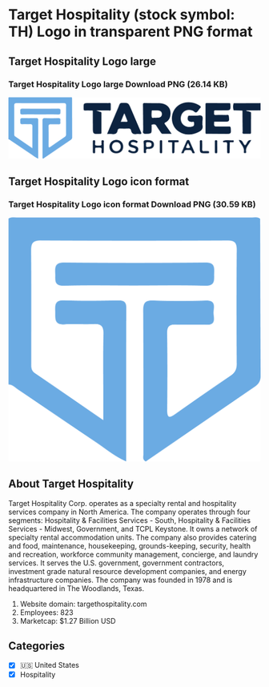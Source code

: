 # Target Hospitality (stock symbol: TH) Logo in transparent PNG format

## Target Hospitality Logo large

### Target Hospitality Logo large Download PNG (26.14 KB)

![Target Hospitality Logo large Download PNG (26.14 KB)](/img/orig/TH_BIG-1e4e33bc.png)

## Target Hospitality Logo icon format

### Target Hospitality Logo icon format Download PNG (30.59 KB)

![Target Hospitality Logo icon format Download PNG (30.59 KB)](/img/orig/TH-a00df3a1.png)

## About Target Hospitality

Target Hospitality Corp. operates as a specialty rental and hospitality services company in North America. The company operates through four segments: Hospitality & Facilities Services - South, Hospitality & Facilities Services - Midwest, Government, and TCPL Keystone. It owns a network of specialty rental accommodation units. The company also provides catering and food, maintenance, housekeeping, grounds-keeping, security, health and recreation, workforce community management, concierge, and laundry services. It serves the U.S. government, government contractors, investment grade natural resource development companies, and energy infrastructure companies. The company was founded in 1978 and is headquartered in The Woodlands, Texas.

1. Website domain: targethospitality.com
2. Employees: 823
3. Marketcap: $1.27 Billion USD


## Categories
- [x] 🇺🇸 United States
- [x] Hospitality
